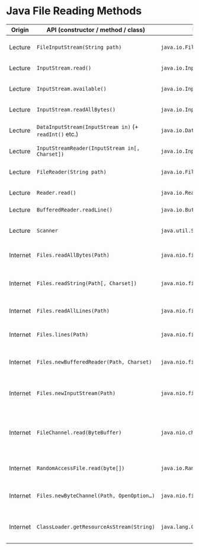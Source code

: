 # Java File Reading Methods

| Origin   | API (constructor / method / class)                     | Package                         | I/O kind                       | Purpose                                                                                              |
| -------- | ------------------------------------------------------ | ------------------------------- | ------------------------------ | ---------------------------------------------------------------------------------------------------- |
| Lecture  | `FileInputStream(String path)`                         | `java.io.FileInputStream`       | **Byte stream**                | Open a file and obtain a raw byte stream                                                             |
| Lecture  | `InputStream.read()`                                   | `java.io.InputStream`           | **Byte stream**                | Read one byte; returns `-1` at EOF                                                                   |
| Lecture  | `InputStream.available()`                              | `java.io.InputStream`           | **Byte stream**                | Bytes that can be read without blocking                                                              |
| Lecture  | `InputStream.readAllBytes()`                           | `java.io.InputStream`           | **Whole-file convenience**     | Slurp the whole file into a `byte[]`                                                                 |
| Lecture  | `DataInputStream(InputStream in)` (+ `readInt()` etc.) | `java.io.DataInputStream`       | **Byte stream**                | Add typed reads on top of any byte stream                                                            |
| Lecture  | `InputStreamReader(InputStream in[, Charset])`         | `java.io.InputStreamReader`     | **Character reader**           | Decode raw bytes → Unicode text                                                                      |
| Lecture  | `FileReader(String path)`                              | `java.io.FileReader`            | **Character reader**           | Text-file reader using the platform charset                                                          |
| Lecture  | `Reader.read()`                                        | `java.io.Reader`                | **Character reader**           | Read one Unicode code unit; `-1` at EOF                                                              |
| Lecture  | `BufferedReader.readLine()`                            | `java.io.BufferedReader`        | **Character reader**           | Efficiently read an entire text line                                                                 |
| Lecture  | `Scanner`                                              | `java.util.Scanner`             | **Line / token reader**        | Token- or line-oriented reader (file or console)                                                     |
| Internet | `Files.readAllBytes(Path)`                             | `java.nio.file.Files`           | **Whole-file convenience**     | Read whole file into a `byte[]` ([docs.oracle.com][1])                                               |
| Internet | `Files.readString(Path[, Charset])`                    | `java.nio.file.Files`           | **Whole-file convenience**     | Java 11+ shortcut to get the entire file as one `String` ([geeksforgeeks.org][2])                    |
| Internet | `Files.readAllLines(Path)`                             | `java.nio.file.Files`           | **Whole-file convenience**     | Load all lines into `List<String>` ([docs.oracle.com][1])                                            |
| Internet | `Files.lines(Path)`                                    | `java.nio.file.Files`           | **Line / token reader**        | Stream the file lazily as a `Stream<String>` ([stackoverflow.com][3])                                |
| Internet | `Files.newBufferedReader(Path, Charset)`               | `java.nio.file.Files`           | **Character reader**           | Open a `BufferedReader` directly from a `Path` ([docs.oracle.com][4])                                |
| Internet | `Files.newInputStream(Path)`                           | `java.nio.file.Files`           | **Byte stream**                | Low-level byte stream (respects `OpenOption`s) ([baeldung.com][5])                                   |
| Internet | `FileChannel.read(ByteBuffer)`                         | `java.nio.channels.FileChannel` | **Byte stream (seekable)**     | High-throughput read into a buffer; supports random access ([docs.oracle.com][6], [baeldung.com][7]) |
| Internet | `RandomAccessFile.read(byte[])`                        | `java.io.RandomAccessFile`      | **Byte stream (seekable)**     | Seekable reads anywhere in the file ([docs.oracle.com][8])                                           |
| Internet | `Files.newByteChannel(Path, OpenOption…)`              | `java.nio.file.Files`           | **Byte stream (seekable)**     | Open a `SeekableByteChannel` for scatter/gather I/O ([baeldung.com][5])                              |
| Internet | `ClassLoader.getResourceAsStream(String)`              | `java.lang.ClassLoader`         | **Class-path resource stream** | Read a file bundled on the class-path or inside a JAR ([docs.oracle.com][9])                         |

[1]: https://docs.oracle.com/en/java/javase/11/docs/api/java.base/java/nio/file/Files.html?utm_source=chatgpt.com "Files (Java SE 11 & JDK 11 ) - Oracle Help Center"
[2]: https://www.geeksforgeeks.org/java/files-class-readstring-method-in-java-with-examples/?utm_source=chatgpt.com "Files Class readString() Method in Java with Examples"
[3]: https://stackoverflow.com/questions/65653533/how-can-i-read-all-files-line-by-line-from-a-directory-by-using-streams?utm_source=chatgpt.com "How can I read all files line by line from a directory by using Streams?"
[4]: https://docs.oracle.com/javase/8/docs/api/java/nio/file/Files.html?utm_source=chatgpt.com "Files (Java Platform SE 8 ) - Oracle Help Center"
[5]: https://www.baeldung.com/java-file-options?utm_source=chatgpt.com "Java Files Open Options | Baeldung"
[6]: https://docs.oracle.com/javase/8/docs/api/java/nio/channels/FileChannel.html?utm_source=chatgpt.com "FileChannel (Java Platform SE 8 ) - Oracle Help Center"
[7]: https://www.baeldung.com/java-filechannel?utm_source=chatgpt.com "Guide to Java FileChannel | Baeldung"
[8]: https://docs.oracle.com/javase/8/docs/api/java/io/RandomAccessFile.html?utm_source=chatgpt.com "RandomAccessFile (Java Platform SE 8 ) - Oracle Help Center"
[9]: https://docs.oracle.com/javase/8/docs/api/java/lang/ClassLoader.html?utm_source=chatgpt.com "ClassLoader (Java Platform SE 8 ) - Oracle Help Center"
